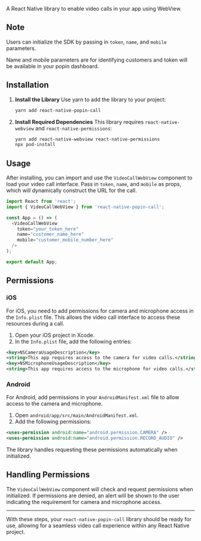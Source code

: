 A React Native library to enable video calls in your app using WebView.

## Note

 Users can initialize the SDK by passing in `token`, `name`, and `mobile` parameters.

Name and mobile parameters are for identifying customers and token will be available in your popin dashboard.

## Installation

1. **Install the Library**
   Use yarn to add the library to your project:
   ```bash
   yarn add react-native-popin-call
   ```

2. **Install Required Dependencies**
   This library requires `react-native-webview` and `react-native-permissions`:
   ```bash
   yarn add react-native-webview react-native-permissions
   npx pod-install
   ```

## Usage

After installing, you can import and use the `VideoCallWebView` component to load your video call interface. Pass in `token`, `name`, and `mobile` as props, which will dynamically construct the URL for the call.

```javascript
import React from 'react';
import { VideoCallWebView } from 'react-native-popin-call';

const App = () => (
  <VideoCallWebView
    token="your_token_here"
    name="customer_name_here"
    mobile="customer_mobile_number_here"
  />
);

export default App;
```

## Permissions

### iOS

For iOS, you need to add permissions for camera and microphone access in the `Info.plist` file. This allows the video call interface to access these resources during a call.

1. Open your iOS project in Xcode.
2. In the `Info.plist` file, add the following entries:

```xml
<key>NSCameraUsageDescription</key>
<string>This app requires access to the camera for video calls.</string>
<key>NSMicrophoneUsageDescription</key>
<string>This app requires access to the microphone for video calls.</string>
```

### Android

For Android, add permissions in your `AndroidManifest.xml` file to allow access to the camera and microphone.

1. Open `android/app/src/main/AndroidManifest.xml`.
2. Add the following permissions:

```xml
<uses-permission android:name="android.permission.CAMERA" />
<uses-permission android:name="android.permission.RECORD_AUDIO" />
```

The library handles requesting these permissions automatically when initialized.

## Handling Permissions

The `VideoCallWebView` component will check and request permissions when initialized. If permissions are denied, an alert will be shown to the user indicating the requirement for camera and microphone access.

---

With these steps, your `react-native-popin-call` library should be ready for use, allowing for a seamless video call experience within any React Native project.

